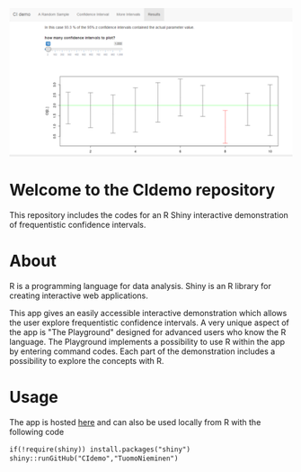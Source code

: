 ![](app.png)

# Welcome to the CIdemo repository

This repository includes the codes for an R Shiny interactive demonstration of frequentistic confidence intervals.

# About

R is a programming language for data analysis. Shiny is an R library for creating interactive web applications.  

This app gives an easily accessible interactive demonstration which allows the user explore frequentistic confidence intervals. A very unique aspect of the app is "The Playground" designed for advanced users who know the R language. The Playground implements a possibility to use R within the app by entering command codes. Each part of the demonstration includes a possibility to explore the concepts with R.

# Usage

The app is hosted [here](https://tuomonieminen.shinyapps.io/CIdemo/) and can also be used locally from R with the following code

```
if(!require(shiny)) install.packages("shiny")
shiny::runGitHub("CIdemo","TuomoNieminen")
```
